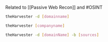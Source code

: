 
Related to [[Passive Web Recon]] and #OSINT

``` bash
theHarvester -d [domainname]
```

``` bash
theHarvester [companyname]
```

``` bash
theHarvester -d [domainName] -b [sources]
```
